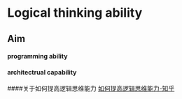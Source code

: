 # Logical thinking ability

## Aim

#### programming ability

#### architectrual capability

####关于如何提高逻辑思维能力
[如何提高逻辑思维能力-知乎](https://www.zhihu.com/question/19599216)
